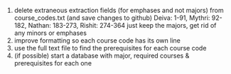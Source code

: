 1. delete extraneous extraction fields (for emphases and not majors) from course_codes.txt (and save changes to github)
Deiva: 1-91, Mythri: 92-182, Nathan: 183-273, Rishit: 274-364
just keep the majors, get rid of any minors or emphases
3. improve formatting so each course code has its own line
4. use the full text file to find the prerequisites for each course code
5. (if possible) start a database with major, required courses & prerequisites for each one
